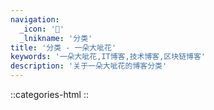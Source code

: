 ```yaml
---
navigation:
  _icon: '🍉'
  _lnikname: '分类'
title: '分类 - 一朵大呲花'
keywords: '一朵大呲花,IT博客,技术博客,区块链博客'
description: '关于一朵大呲花的博客分类'
---
```


::categories-html
::
